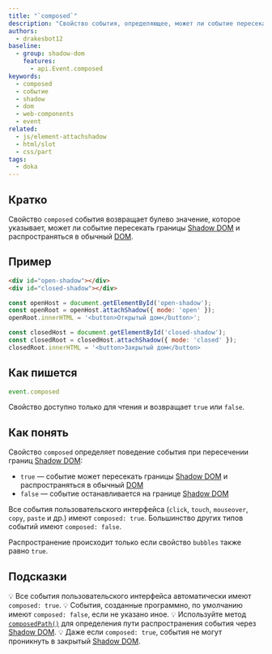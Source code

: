 ```yaml
---
title: "`composed`"
description: "Свойство события, определяющее, может ли событие пересекать границы Shadow DOM и распространяться в обычный DOM."
authors:
  - drakesbot12
baseline:
  - group: shadow-dom
    features:
      - api.Event.composed
keywords:
  - composed
  - событие
  - shadow
  - dom
  - web-components
  - event
related:
  - js/element-attachshadow
  - html/slot
  - css/part
tags:
  - doka
---
```


## Кратко

Свойство `composed` события возвращает булево значение, которое указывает, может ли событие пересекать границы [Shadow DOM](/js/shadowdom/) и распространяться в обычный [DOM](/js/dom/).

## Пример

```html
<div id="open-shadow"></div>
<div id="closed-shadow"></div>
```

```javascript
const openHost = document.getElementById('open-shadow');
const openRoot = openHost.attachShadow({ mode: 'open' });
openRoot.innerHTML = '<button>Открытый дом</button>';

const closedHost = document.getElementById('closed-shadow');
const closedRoot = closedHost.attachShadow({ mode: 'closed' });
closedRoot.innerHTML = '<button>Закрытый дом</button>
```

## Как пишется

```javascript
event.composed
```

Свойство доступно только для чтения и возвращает `true` или `false`.

## Как понять

Свойство `composed` определяет поведение события при пересечении границ [Shadow DOM](/js/shadowdom/):

- `true` — событие может пересекать границы [Shadow DOM](/js/shadowdom/) и распространяться в обычный [DOM](/js/dom/)
- `false` — событие останавливается на границе [Shadow DOM](/js/shadowdom/)

Все события пользовательского интерфейса (`click`, `touch`, `mouseover`, `copy`, `paste` и др.) имеют `composed: true`. Большинство других типов событий имеют `composed: false`.

Распространение происходит только если свойство `bubbles` также равно `true`.

## Подсказки

💡 Все события пользовательского интерфейса автоматически имеют `composed: true`.
💡 События, созданные программно, по умолчанию имеют `composed: false`, если не указано иное.
💡 Используйте метод [`composedPath()`](/js/event-composedpath) для определения пути распространения события через [Shadow DOM](/js/shadowdom/).
💡 Даже если `composed: true`, события не могут проникнуть в закрытый [Shadow DOM](/js/shadowdom/).
